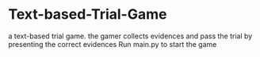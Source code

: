 # Text-based-Trial-Game
a text-based trial game. the gamer collects evidences and pass the trial by presenting the correct evidences
Run main.py to start the game
